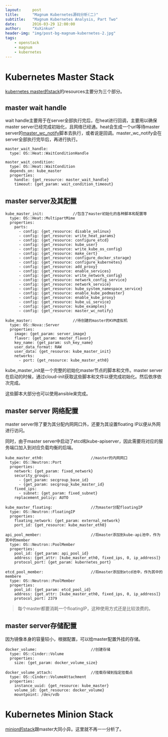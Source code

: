 ```yaml
---
layout:     post
title:      "Magnum Kubernetes源码分析(二)"
subtitle:   "Magnum Kubernetes Analysis, Part Two"
date:       2016-03-29 12:00:00
author:     "XuXinkun"
header-img: "img/post-bg-magnum-kubernetes-2.jpg"
tags:
    - openstack
    - magnum
    - kubernetes
---
```


# Kubernetes Master Stack

[kubernetes master的stack](https://github.com/openstack/magnum/blob/stable/mitaka/magnum/templates/kubernetes/kubemaster.yaml)的resources主要分为三个部分。

## master wait handle

wait handle主要用于在server全部执行完后，在heat进行回调，主要用以确保master server已经完成初始化，且网络已经通。heat会生成一个url等待master server的[master_wc_notify](https://github.com/openstack/magnum/blob/stable/mitaka/magnum/templates/kubernetes/kubemaster.yaml#L300)脚本去执行，或者说是回调。master_wc_notify会在server全部执行完毕后，再进行执行。

    master_wait_handle:
      type: OS::Heat::WaitConditionHandle
    
    master_wait_condition:
      type: OS::Heat::WaitCondition
      depends_on: kube_master
      properties:
        handle: {get_resource: master_wait_handle}
        timeout: {get_param: wait_condition_timeout}

## master server及其配置

    kube_master_init:             //包含了master初始化的各种脚本和配置等
      type: OS::Heat::MultipartMime
      properties:
        parts:
          - config: {get_resource: disable_selinux}
          - config: {get_resource: write_heat_params}
          - config: {get_resource: configure_etcd}
          - config: {get_resource: kube_user}
          - config: {get_resource: write_kube_os_config}
          - config: {get_resource: make_cert}
          - config: {get_resource: configure_docker_storage}
          - config: {get_resource: configure_kubernetes}
          - config: {get_resource: add_proxy}
          - config: {get_resource: enable_services}
          - config: {get_resource: write_network_config}
          - config: {get_resource: network_config_service}
          - config: {get_resource: network_service}
          - config: {get_resource: kube_system_namespace_service}
          - config: {get_resource: enable_kube_podmaster}
          - config: {get_resource: enable_kube_proxy}
          - config: {get_resource: kube_ui_service}
          - config: {get_resource: kube_examples}
          - config: {get_resource: master_wc_notify}
    
    kube_master:                  //待创建的master的KVM虚拟机
      type: OS::Nova::Server
      properties:
        image: {get_param: server_image}
        flavor: {get_param: master_flavor}
        key_name: {get_param: ssh_key_name}
        user_data_format: RAW
        user_data: {get_resource: kube_master_init}
        networks:
          - port: {get_resource: kube_master_eth0}

kube_master_init是一个完整的初始化master节点的脚本和文件。master server在启动的时候，通过cloud-init获取这些脚本和文件以便完成初始化。然后依序依次完成。

这些脚本大部分也可以使用ansible来完成。


## master server 网络配置

master server除了要为其分配内网网口外，还要为其设置floating IP以便从外网进行访问。

同时，由于master server中启动了etcd和kube-apiserver，因此需要将对应的服务端口加入到对应负载均衡的后端。

    kube_master_eth0:                     //master的内网网口
      type: OS::Neutron::Port
      properties:
        network: {get_param: fixed_network}
        security_groups:
          - {get_param: secgroup_base_id}
          - {get_param: secgroup_kube_master_id}
        fixed_ips:
          - subnet: {get_param: fixed_subnet}
        replacement_policy: AUTO
    
    kube_master_floating:                 //为master分配floatingIP
      type: OS::Neutron::FloatingIP
      properties:
        floating_network: {get_param: external_network}
        port_id: {get_resource: kube_master_eth0}
    
    api_pool_member:                      //将master添加到kube-api池中，作为其中的member
      type: OS::Neutron::PoolMember
      properties:
        pool_id: {get_param: api_pool_id}
        address: {get_attr: [kube_master_eth0, fixed_ips, 0, ip_address]}
        protocol_port: {get_param: kubernetes_port}
    
    etcd_pool_member:                     //将master添加到etcd池中，作为其中的membere
      type: OS::Neutron::PoolMember
      properties:
        pool_id: {get_param: etcd_pool_id}
        address: {get_attr: [kube_master_eth0, fixed_ips, 0, ip_address]}
        protocol_port: 2379
          
> 每个master都要消耗一个floatingIP，这种使用方式还是比较浪费的。
    
## master server存储配置
    
因为镜像本身的容量较小，根据配置，可以给master配置外挂的存储。
    
    docker_volume:                        //创建存储
      type: OS::Cinder::Volume
      properties:
        size: {get_param: docker_volume_size}
    
    docker_volume_attach:                 //挂载存储到指定挂载点
      type: OS::Cinder::VolumeAttachment
      properties:
        instance_uuid: {get_resource: kube_master}
        volume_id: {get_resource: docker_volume}
        mountpoint: /dev/vdb
        
# Kubernetes Minion Stack

[minion的stack](https://github.com/openstack/magnum/blob/stable/mitaka/magnum/templates/kubernetes/kubeminion.yaml)跟master大同小异。这里就不再一一分析了。